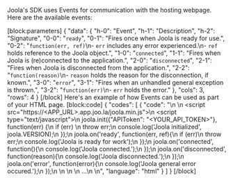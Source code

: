 Joola's SDK uses Events for communication with the hosting webpage. Here are the available events:

[block:parameters]
{
  "data": {
    "h-0": "Event",
    "h-1": "Description",
    "h-2": "Signature",
    "0-0": "`ready`",
    "0-1": "Fires once when Joola is ready for use.",
    "0-2": "`function(err, ref)`\n- `err` includes any error experienced.\n- `ref` holds reference to the Joola object.",
    "1-0": "`connected`",
    "1-1": "Fires when Joola is (re)connected to the application.",
    "2-0": "`disconnected`",
    "2-1": "Fires when Joola is disconnected from the application.",
    "2-2": "`function(reason)`\n- `reason` holds the reason for the disconnection, if known.",
    "3-0": "`error`",
    "3-1": "Fires when an unhandled general exception is thrown.",
    "3-2": "`function(err)`\n- `err` holds the error."
  },
  "cols": 3,
  "rows": 4
}
[/block]
Here's an example of how Events can be used as part of your HTML page.
[block:code]
{
  "codes": [
    {
      "code": "<html>\n  <head>\n    <script src=\"https://<APP_URL>.app.joo.la/joola.min.js\"></script>\n    <script type=\"text/javascript\">\n      joola.init({\"APIToken\": \"<YOUR_API_TOKEN>\"}, function(err) {\n        if (err) \n          throw err;\n        console.log('Joola initialized', joola.VERSION);\n      });\n      joola.on('ready', function(err, ref){\n        if (err)\n          throw err;\n        console.log('Joola is ready for work');\n      });\n      joola.on('connected', function(){\n        console.log('Joola connected.');\n      });\n      joola.on('disconnected', function(reason){\n        console.log('Joola disconnected.');\n      });\n      joola.on('error', function(error){\n        console.log('Joola general error occured.');\n      });\n    </script>\n  </head>\n  <body>\n    ...\n  </body>\n</html>",
      "language": "html"
    }
  ]
}
[/block]